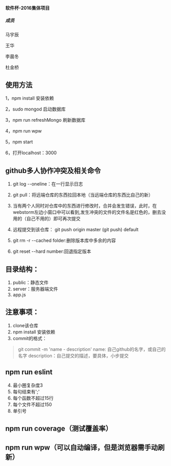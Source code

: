 

#### 软件杯-2016集体项目
##### 成员
>

马宇辰

王华

李晨冬

杜金桥


## 使用方法

1，npm install 安装依赖

2，sudo mongod 启动数据库

3，npm run refreshMongo 刷新数据库

4，npm run wpw

5，npm start

6，打开localhost：3000


## github多人协作冲突及相关命令

1. git log --oneline：在一行显示日志

2. git pull：将远端仓库的东西拉回本地（当远端仓库的东西比自己的新）

3. 当有两个人同时对仓库中的东西进行修改时，合并会发生错误，此时，在webstorm左边小窗口中可以看到,发生冲突的文件的文件名是红色的，删去没用的（自己不用的）即可再次提交

4. 远程提交到该仓库： git push origin master (git push) default

5. git rm -r --cached folder:删除版本库中多余的内容

6. git reset --hard number:回退指定版本

## 目录结构：
1. public：静态文件
2. server：服务器端文件
3. app.js

## 注意事项：
1. clone该仓库
2. npm install 安装依赖
3. commit的格式：
> git commit -m 'name - description'
  name: 自己github的名字，或自己的名字
  description：自己提交的描述，要具体，小步提交

## npm run eslint
4. 最小圈复杂度3
5. 每句结束有';'
6. 每个函数不超过15行
7. 每个文件不超过150
8. 单引号

## npm run coverage（测试覆盖率）
## npm run wpw（可以自动编译，但是浏览器需手动刷新）
